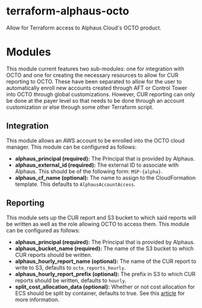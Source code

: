 # terraform-alphaus-octo
Allow for Terraform access to Alphaus Cloud's OCTO product.

# Modules
This module current features two sub-modules: one for integration with OCTO and one for creating the necessary resources to allow for CUR reporting to OCTO. These have been separated to allow for the user to automatically enroll new accounts created through AFT or Control Tower into OCTO through global customizations. However, CUR reporting can only be done at the payer level so that needs to be done through an account customization or else through some other Terraform script.

## Integration
This module allows an AWS account to be enrolled into the OCTO cloud manager. This module can be configured as follows:

- **alphaus_principal (required):** The Principal that is provided by Alphaus.
- **alphaus_external_id (required):** The external ID to associate with Alphaus. This should be of the following form: `MSP-{alpha}`.
- **alphaus_cf_name (optional):** The name to assign to the CloudFormation template. This defaults to `AlphausAccountAccess`.

## Reporting
This module sets up the CUR report and S3 bucket to which said reports will be written as well as the role allowing OCTO to access them. This module can be configured as follows:

- **alphaus_principal (required):** The Principal that is provided by Alphaus.
- **alphaus_bucket_name (required):** The name of the S3 bucket to which CUR reports should be written.
- **alphaus_hourly_report_name (optional):** The name of the CUR report to write to S3, defaults to `octo_reports_hourly`.
- **alphaus_hourly_report_prefix (optional):** The prefix in S3 to which CUR reports should be written, defaults to `hourly`.
- **split_cost_allocation_data (optional):** Whether or not cost allocation for ECS should be split by container, defaults to true. See this [article](https://docs.aws.amazon.com/cur/latest/userguide/split-cost-allocation-data.html) for more information.
